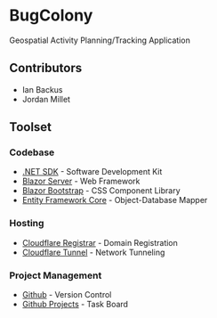 # BugColony
Geospatial Activity Planning/Tracking Application

## Contributors
* Ian Backus
* Jordan Millet

## Toolset

### Codebase
* [.NET SDK](https://dotnet.microsoft.com/en-us/download/dotnet/8.0) - Software Development Kit
* [Blazor Server](https://dotnet.microsoft.com/en-us/apps/aspnet/web-apps/blazor) - Web Framework
* [Blazor Bootstrap](https://github.com/vikramlearning/blazorbootstrap) - CSS Component Library
* [Entity Framework Core](https://github.com/dotnet/efcore) - Object-Database Mapper

### Hosting
* [Cloudflare Registrar](https://www.cloudflare.com/products/registrar/) - Domain Registration
* [Cloudflare Tunnel](https://developers.cloudflare.com/cloudflare-one/connections/connect-networks/) - Network Tunneling

### Project Management
* [Github](https://github.com/) - Version Control
* [Github Projects](https://docs.github.com/en/issues/planning-and-tracking-with-projects/learning-about-projects/about-projects) - Task Board
